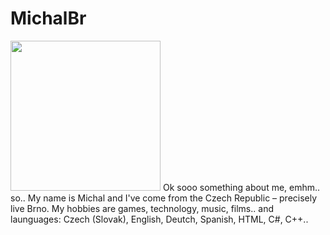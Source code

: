 <h1>MichalBr</h1>
<img width=240 height=240 src="https://lh3.googleusercontent.com/drive-viewer/AFDK6gMkXtzNfbGpK_-jNHYyCoFNeuK4zhtNbxUP_VrzpuAkkzKuFaMYDeQjJ-tulEihEr_vovhHrw1LLuLGSNmme3kEhFxF4A=w1920-h961"></img>
Ok sooo something about me, emhm.. so..  My name is Michal and I've come from the Czech Republic – precisely live Brno.
My hobbies are games, technology, music, films.. and launguages: Czech (Slovak), English, Deutch, Spanish, HTML, C#, C++..
